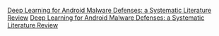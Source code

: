 [Deep Learning for Android Malware Defenses: a Systematic Literature Review](https://arxiv.org/pdf/2103.05292.pdf)
[Deep Learning for Android Malware Defenses: a Systematic Literature Review](https://arxiv.org/abs/1905.00122)
